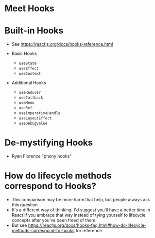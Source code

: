 # Meet Hooks

# Built-in Hooks

- See https://reactjs.org/docs/hooks-reference.html
- Basic Hooks

  - `useState`
  - `useEffect`
  - `useContext`

- Additional Hooks

  - `useReducer`
  - `useCallback`
  - `useMemo`
  - `useRef`
  - `useImperativeHandle`
  - `useLayoutEffect`
  - `useDebugValue`

# De-mystifying Hooks

- Ryan Florence "phony hooks"

# How do lifecycle methods correspond to Hooks?

- This comparison may be more harm that help, but people always ask this question
- It's a different way of thinking. I'd suggest you'll have a better time in React if you embrace that way instead of tying yourself to lifecycle concepts after you've been freed of them.
- But see https://reactjs.org/docs/hooks-faq.html#how-do-lifecycle-methods-correspond-to-hooks for reference
